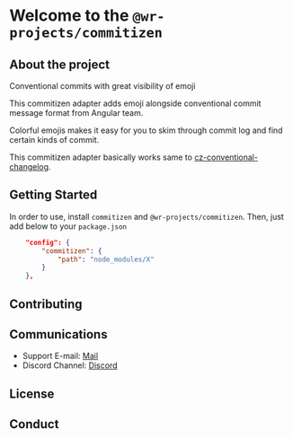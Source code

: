 # Welcome to the `@wr-projects/commitizen`


## About the project 

Conventional commits with great visibility of emoji

This commitizen adapter adds emoji alongside conventional commit message format from Angular team.

Colorful emojis makes it easy for you to skim through commit log and find certain kinds of commit.

This commitizen adapter basically works same to [cz-conventional-changelog](https://github.com/commitizen/cz-conventional-changelog).

## Getting Started

In order to use, install `commitizen` and `@wr-projects/commitizen`. Then, just add below to your `package.json`

```json
    "config": {
        "commitizen": {
            "path": "node_modules/X"
        }
    },
```

## Contributing

<!-- ALL-CONTRIBUTORS-LIST:START - Do not remove or modify this section -->
<!-- prettier-ignore-start -->
<!-- markdownlint-disable -->


<!-- markdownlint-restore -->
<!-- prettier-ignore-end -->
<!-- ALL-CONTRIBUTORS-LIST:END -->

## Communications

* Support E-mail: [Mail](support@webreadyprojects.atlassian.net)
* Discord Channel: [Discord](https://discord.com/channels/849073103984525323/)

## License


## Conduct

